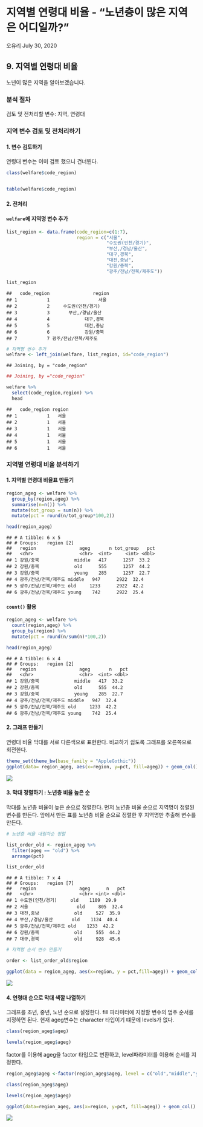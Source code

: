 지역별 연령대 비율 - “노년층이 많은 지역은 어디일까?”
================
오유리
July 30, 2020

## 9\. 지역별 연령대 비율

노년이 많은 지역을 알아보겠습니다.

### 분석 절차

검토 및 전처리할 변수: 지역, 연령대

### 지역 변수 검토 및 전처리하기

#### 1\. 변수 검토하기

연령대 변수는 이미 검토 했으니 건너뛴다.

``` r
class(welfare$code_region)


table(welfare$code_region)
```

#### 2\. 전처리

#### `welfare`에 지역명 변수 추가

``` r
list_region <- data.frame(code_region=c(1:7),
                          region = c("서울",
                                     "수도권(인천/경기)",
                                     "부산,/경남/울산",
                                     "대구,경북",
                                     "대전,충남",
                                     "강원/충북",
                                     "광주/전남/전북/제주도"))

list_region
```

    ##   code_region                region
    ## 1           1                  서울
    ## 2           2     수도권(인천/경기)
    ## 3           3       부산,/경남/울산
    ## 4           4             대구,경북
    ## 5           5             대전,충남
    ## 6           6             강원/충북
    ## 7           7 광주/전남/전북/제주도

``` r
# 지역명 변수 추가
welfare <- left_join(welfare, list_region, id="code_region")
```

    ## Joining, by = "code_region"

``` r
## Joining, by ="code_region"

welfare %>% 
  select(code_region,region) %>% 
  head
```

    ##   code_region region
    ## 1           1   서울
    ## 2           1   서울
    ## 3           1   서울
    ## 4           1   서울
    ## 5           1   서울
    ## 6           1   서울

### 지역별 연령대 비율 분석하기

#### 1\. 지역별 연령대 비율표 만들기

``` r
region_ageg <- welfare %>% 
  group_by(region,ageg) %>% 
  summarise(n=n()) %>% 
  mutate(tot_group = sum(n)) %>% 
  mutate(pct = round(n/tot_group*100,2))

head(region_ageg)
```

    ## # A tibble: 6 x 5
    ## # Groups:   region [2]
    ##   region                ageg       n tot_group   pct
    ##   <chr>                 <chr>  <int>     <int> <dbl>
    ## 1 강원/충북             middle   417      1257  33.2
    ## 2 강원/충북             old      555      1257  44.2
    ## 3 강원/충북             young    285      1257  22.7
    ## 4 광주/전남/전북/제주도 middle   947      2922  32.4
    ## 5 광주/전남/전북/제주도 old     1233      2922  42.2
    ## 6 광주/전남/전북/제주도 young    742      2922  25.4

#### `count()` 활용

``` r
region_ageg <- welfare %>% 
  count(region,ageg) %>% 
  group_by(region) %>% 
  mutate(pct = round(n/sum(n)*100,2))

head(region_ageg)
```

    ## # A tibble: 6 x 4
    ## # Groups:   region [2]
    ##   region                ageg       n   pct
    ##   <chr>                 <chr>  <int> <dbl>
    ## 1 강원/충북             middle   417  33.2
    ## 2 강원/충북             old      555  44.2
    ## 3 강원/충북             young    285  22.7
    ## 4 광주/전남/전북/제주도 middle   947  32.4
    ## 5 광주/전남/전북/제주도 old     1233  42.2
    ## 6 광주/전남/전북/제주도 young    742  25.4

#### 2\. 그래프 만들기

연령대 비율 막대를 서로 다른색으로 표현한다. 비교하기 쉽도록 그래프를 오른쪽으로 회전한다.

``` r
theme_set(theme_bw(base_family = "AppleGothic"))
ggplot(data= region_ageg, aes(x=region, y=pct, fill=ageg)) + geom_col() + coord_flip()
```

![](welfare09_files/figure-gfm/unnamed-chunk-6-1.png)<!-- -->

#### 3\. 막대 정렬하기 : 노년층 비율 높은 순

막대를 노년층 비율이 높은 순으로 정렬한다. 먼저 노년층 비율 순으로 지역명이 정렬된 변수를 만든다. 앞에서 만든 표를 노년층
비율 순으로 정렬한 후 지역명만 추출해 변수를 만든다.

``` r
# 노년층 비율 내림차순 정렬

list_order_old <- region_ageg %>% 
  filter(ageg == "old") %>% 
  arrange(pct)

list_order_old
```

    ## # A tibble: 7 x 4
    ## # Groups:   region [7]
    ##   region                ageg      n   pct
    ##   <chr>                 <chr> <int> <dbl>
    ## 1 수도권(인천/경기)     old    1109  29.9
    ## 2 서울                  old     805  32.4
    ## 3 대전,충남             old     527  35.9
    ## 4 부산,/경남/울산       old    1124  40.4
    ## 5 광주/전남/전북/제주도 old    1233  42.2
    ## 6 강원/충북             old     555  44.2
    ## 7 대구,경북             old     928  45.6

``` r
# 지역명 순서 변수 만들기

order <- list_order_old$region

ggplot(data = region_ageg, aes(x=region, y = pct,fill=ageg)) + geom_col() + coord_flip() + scale_x_discrete(limits = order)
```

![](welfare09_files/figure-gfm/unnamed-chunk-7-1.png)<!-- -->

#### 4\. 연령대 순으로 막대 색깔 나열하기

그래프를 초년, 중년, 노년 순으로 설정한다. fill 파라미터에 지정할 변수의 범주 순서를 지정하면 된다. 현재 ageg변수는
character 타입이기 떄문에 levels가 없다.

``` r
class(region_ageg$ageg)

levels(region_ageg$ageg)
```

factor를 이용해 ageg을 factor 타입으로 변환하고, level파라미터를 이용해 순서를 지정한다.

``` r
region_ageg$ageg <-factor(region_ageg$ageg, level = c("old","middle","young"))

class(region_ageg$ageg)

levels(region_ageg$ageg)

ggplot(data=region_ageg, aes(x=region, y=pct, fill=ageg)) + geom_col() + coord_flip() + scale_x_discrete(limits = order)
```

![](welfare09_files/figure-gfm/unnamed-chunk-9-1.png)<!-- -->
